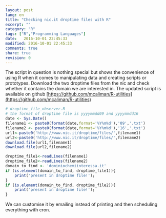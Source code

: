 ```yaml
--- 
layout: post
lang: en
title: "Checking nic.it droptime files with R"
excerpt: ""
category: "R" 
tags: ["R","Programming Languages"]
date:   2016-10-01 22:45:33
modified: 2016-10-01 22:45:33
comments: true
share: true
revision: 0
---
```

The script in question is nothing special but shows the convenience of using R when it comes to manipulating data and creating scripts or prototypes. Download the two droptime files from the nic and check whether it contains the domain we are interested in.
The updated script is available on github [https://github.com/mcaliman/R-utilities](https://github.com/mcaliman/R-utilities)

```r
# droptime_file_observer.R
# the format of droptime file is yyyymmdd09 and yyyymmdd16 
date <- Sys.Date()
filename1 <- paste0(format(date,format='%Y%m%d'),'09','.txt')
filename2 <- paste0(format(date,format='%Y%m%d'),'16','.txt')
url1<-paste0('http://www.nic.it/droptime/files/',filename1)
url2<-paste0('http://www.nic.it/droptime/files/',filename2)
download.file(url1,filename1)
download.file(url2,filename2)

droptime_file1<-readLines(filename1)
droptime_file2<-readLines(filename2)
domain_to_find <- 'dominiochemiinteressa.it'
if (is.element(domain_to_find, droptime_file1)){
	print('present in droptime file!');
}
if (is.element(domain_to_find, droptime_file2)){
	print('present in droptime file!');
}
```
We can customise it by emailing instead of printing and then scheduling everything with cron.
